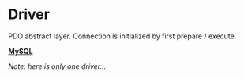 # Driver

PDO abstract layer. Connection is initialized by first prepare / execute.

[**MySQL**](driver-mysql.md)  

*Note: here is only one driver...*

